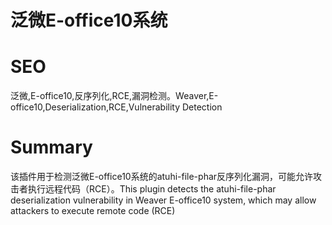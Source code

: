 # 泛微E-office10系统
# SEO
泛微,E-office10,反序列化,RCE,漏洞检测。Weaver,E-office10,Deserialization,RCE,Vulnerability Detection
# Summary
该插件用于检测泛微E-office10系统的atuhi-file-phar反序列化漏洞，可能允许攻击者执行远程代码（RCE）。This plugin detects the atuhi-file-phar deserialization vulnerability in Weaver E-office10 system, which may allow attackers to execute remote code (RCE)
